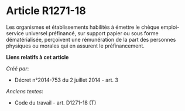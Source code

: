 # Article R1271-18

Les organismes et établissements habilités à émettre le chèque emploi-service universel préfinancé, sur support papier ou
sous forme dématérialisée, perçoivent une rémunération de la part des personnes physiques ou morales qui en assurent le
préfinancement.

**Liens relatifs à cet article**

_Créé par_:

  - Décret n°2014-753 du 2 juillet 2014 - art. 3

_Anciens textes_:

  - Code du travail - art. D1271-18 (T)
